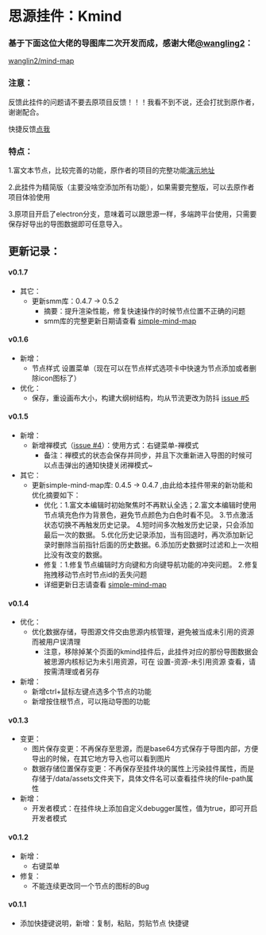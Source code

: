# 思源挂件：Kmind


### 基于下面这位大佬的导图库二次开发而成，感谢大佬[@wangling2](https://github.com/wanglin2)：

[wanglin2/mind-map](https://github.com/wanglin2/mind-map)

### 注意：
反馈此挂件的问题请不要去原项目反馈！！！我看不到不说，还会打扰到原作者，谢谢配合。

快捷反馈[点我](https://github.com/suka233/siyuan-Kmind/issues)

### 特点：

1.富文本节点，比较完善的功能，原作者的项目的完整功能[演示地址](https://wanglin2.github.io/mind-map/#/)

2.此挂件为精简版（主要没啥空添加所有功能），如果需要完整版，可以去原作者项目体验使用

3.原项目开启了electron分支，意味着可以跟思源一样，多端跨平台使用，只需要保存好导出的导图数据即可任意导入。

## 更新记录：
#### v0.1.7
- 其它：
  - 更新smm库：0.4.7 -> 0.5.2
    - 摘要：提升渲染性能，修复快速操作的时候节点位置不正确的问题
    - smm库的完整更新日期请查看 [simple-mind-map](https://wanglin2.github.io/mind-map/#/doc/zh/changelog)

#### v0.1.6
- 新增：
  - 节点样式 设置菜单（现在可以在节点样式选项卡中快速为节点添加或者删除icon图标了）
- 优化：
  - 保存，重设画布大小，构建大纲树结构，均从节流更改为防抖 [issue #5](https://github.com/suka233/siyuan-Kmind/issues/5)

#### v0.1.5
- 新增：
  - 新增禅模式（[issue #4](https://github.com/suka233/siyuan-Kmind/issues/4)）：使用方式：右键菜单-禅模式
    - 备注：禅模式的状态会保存并同步，并且下次重新进入导图的时候可以点击弹出的通知快捷关闭禅模式~
- 其它：
  - 更新simple-mind-map库: 0.4.5 -> 0.4.7 ,由此给本挂件带来的新功能和优化摘要如下：
    - 优化：1.富文本编辑时初始聚焦时不再默认全选；2.富文本编辑时使用节点填充色作为背景色，避免节点颜色为白色时看不见。 3.节点激活状态切换不再触发历史记录。 4.短时间多次触发历史记录，只会添加最后一次的数据。 5.优化历史记录添加，当有回退时，再次添加新记录时删除当前指针后面的历史数据。6.添加历史数据时过滤和上一次相比没有改变的数据。
    - 修复：1.修复节点编辑时方向键和方向键导航功能的冲突问题。 2.修复拖拽移动节点时节点id的丢失问题
    - 详细更新日志请查看 [simple-mind-map](https://wanglin2.github.io/mind-map/#/doc/zh/changelog)
#### v0.1.4
- 优化：
  - 优化数据存储，导图源文件交由思源内核管理，避免被当成未引用的资源而被用户误清理
    - 注意，移除掉某个页面的kmind挂件后，此挂件对应的那份导图数据会被思源内核标记为未引用资源，可在 设置-资源-未引用资源 查看，请按需清理或者另存
- 新增：
  - 新增ctrl+鼠标左键点选多个节点的功能
  - 新增按住根节点，可以拖动导图的功能
#### v0.1.3
- 变更：
  - 图片保存变更：不再保存至思源，而是base64方式保存于导图内部，方便导出的时候，在其它地方导入也可以看到图片
  - 数据存储位置保存变更：不再保存至挂件块的属性上污染挂件属性，而是存储于/data/assets文件夹下，具体文件名可以查看挂件块的file-path属性
- 新增：
  - 开发者模式：在挂件块上添加自定义debugger属性，值为true，即可开启开发者模式

#### v0.1.2
- 新增：
  - 右键菜单
- 修复：
  - 不能连续更改同一个节点的图标的Bug

#### v0.1.1
- 添加快捷键说明，新增：复制，粘贴，剪贴节点 快捷键

